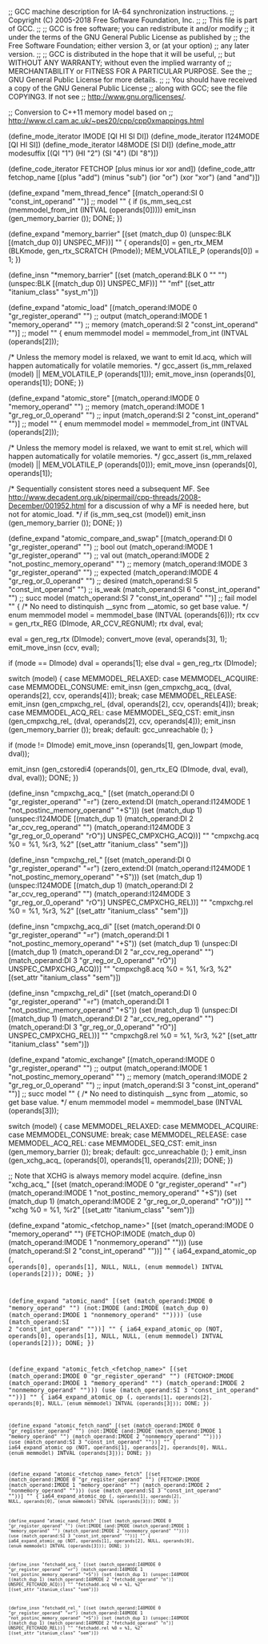 ;; GCC machine description for IA-64 synchronization instructions.
;; Copyright (C) 2005-2018 Free Software Foundation, Inc.
;;
;; This file is part of GCC.
;;
;; GCC is free software; you can redistribute it and/or modify
;; it under the terms of the GNU General Public License as published by
;; the Free Software Foundation; either version 3, or (at your option)
;; any later version.
;;
;; GCC is distributed in the hope that it will be useful,
;; but WITHOUT ANY WARRANTY; without even the implied warranty of
;; MERCHANTABILITY or FITNESS FOR A PARTICULAR PURPOSE.  See the
;; GNU General Public License for more details.
;;
;; You should have received a copy of the GNU General Public License
;; along with GCC; see the file COPYING3.  If not see
;; <http://www.gnu.org/licenses/>.

;; Conversion to C++11 memory model based on
;; http://www.cl.cam.ac.uk/~pes20/cpp/cpp0xmappings.html

(define_mode_iterator IMODE [QI HI SI DI])
(define_mode_iterator I124MODE [QI HI SI])
(define_mode_iterator I48MODE [SI DI])
(define_mode_attr modesuffix [(QI "1") (HI "2") (SI "4") (DI "8")])

(define_code_iterator FETCHOP [plus minus ior xor and])
(define_code_attr fetchop_name
  [(plus "add") (minus "sub") (ior "or") (xor "xor") (and "and")])

(define_expand "mem_thread_fence"
  [(match_operand:SI 0 "const_int_operand" "")]		;; model
  ""
{
  if (is_mm_seq_cst (memmodel_from_int (INTVAL (operands[0]))))
    emit_insn (gen_memory_barrier ());
  DONE;
})

(define_expand "memory_barrier"
  [(set (match_dup 0)
	(unspec:BLK [(match_dup 0)] UNSPEC_MF))]
  ""
{
  operands[0] = gen_rtx_MEM (BLKmode, gen_rtx_SCRATCH (Pmode));
  MEM_VOLATILE_P (operands[0]) = 1;
})

(define_insn "*memory_barrier"
  [(set (match_operand:BLK 0 "" "")
	(unspec:BLK [(match_dup 0)] UNSPEC_MF))]
  ""
  "mf"
  [(set_attr "itanium_class" "syst_m")])

(define_expand "atomic_load<mode>"
  [(match_operand:IMODE 0 "gr_register_operand" "")		;; output
   (match_operand:IMODE 1 "memory_operand" "")			;; memory
   (match_operand:SI 2 "const_int_operand" "")]			;; model
  ""
{
  enum memmodel model = memmodel_from_int (INTVAL (operands[2]));

  /* Unless the memory model is relaxed, we want to emit ld.acq, which
     will happen automatically for volatile memories.  */
  gcc_assert (is_mm_relaxed (model) || MEM_VOLATILE_P (operands[1]));
  emit_move_insn (operands[0], operands[1]);
  DONE;
})

(define_expand "atomic_store<mode>"
  [(match_operand:IMODE 0 "memory_operand" "")			;; memory
   (match_operand:IMODE 1 "gr_reg_or_0_operand" "")		;; input
   (match_operand:SI 2 "const_int_operand" "")]			;; model
  ""
{
  enum memmodel model = memmodel_from_int (INTVAL (operands[2]));

  /* Unless the memory model is relaxed, we want to emit st.rel, which
     will happen automatically for volatile memories.  */
  gcc_assert (is_mm_relaxed (model) || MEM_VOLATILE_P (operands[0]));
  emit_move_insn (operands[0], operands[1]);

  /* Sequentially consistent stores need a subsequent MF.  See
     http://www.decadent.org.uk/pipermail/cpp-threads/2008-December/001952.html
     for a discussion of why a MF is needed here, but not for atomic_load.  */
  if (is_mm_seq_cst (model))
    emit_insn (gen_memory_barrier ());
  DONE;
})

(define_expand "atomic_compare_and_swap<mode>"
  [(match_operand:DI 0 "gr_register_operand" "")		;; bool out
   (match_operand:IMODE 1 "gr_register_operand" "")		;; val out
   (match_operand:IMODE 2 "not_postinc_memory_operand" "")	;; memory
   (match_operand:IMODE 3 "gr_register_operand" "")		;; expected
   (match_operand:IMODE 4 "gr_reg_or_0_operand" "")		;; desired
   (match_operand:SI 5 "const_int_operand" "")			;; is_weak
   (match_operand:SI 6 "const_int_operand" "")			;; succ model
   (match_operand:SI 7 "const_int_operand" "")]			;; fail model
  ""
{
  /* No need to distinquish __sync from __atomic, so get base value.  */
  enum memmodel model = memmodel_base (INTVAL (operands[6]));
  rtx ccv = gen_rtx_REG (DImode, AR_CCV_REGNUM);
  rtx dval, eval;

  eval = gen_reg_rtx (DImode);
  convert_move (eval, operands[3], 1);
  emit_move_insn (ccv, eval);

  if (<MODE>mode == DImode)
    dval = operands[1];
  else
    dval = gen_reg_rtx (DImode);

  switch (model)
    {
    case MEMMODEL_RELAXED:
    case MEMMODEL_ACQUIRE:
    case MEMMODEL_CONSUME:
      emit_insn (gen_cmpxchg_acq_<mode> (dval, operands[2], ccv, operands[4]));
      break;
    case MEMMODEL_RELEASE:
      emit_insn (gen_cmpxchg_rel_<mode> (dval, operands[2], ccv, operands[4]));
      break;
    case MEMMODEL_ACQ_REL:
    case MEMMODEL_SEQ_CST:
      emit_insn (gen_cmpxchg_rel_<mode> (dval, operands[2], ccv, operands[4]));
      emit_insn (gen_memory_barrier ());
      break;
    default:
      gcc_unreachable ();
    }

  if (<MODE>mode != DImode)
    emit_move_insn (operands[1], gen_lowpart (<MODE>mode, dval));

  emit_insn (gen_cstoredi4 (operands[0], gen_rtx_EQ (DImode, dval, eval),
			    dval, eval));
  DONE;
})

(define_insn "cmpxchg_acq_<mode>"
  [(set (match_operand:DI 0 "gr_register_operand" "=r")
	(zero_extend:DI
	  (match_operand:I124MODE 1 "not_postinc_memory_operand" "+S")))
   (set (match_dup 1)
        (unspec:I124MODE
	  [(match_dup 1)
	   (match_operand:DI 2 "ar_ccv_reg_operand" "")
	   (match_operand:I124MODE 3 "gr_reg_or_0_operand" "rO")]
	  UNSPEC_CMPXCHG_ACQ))]
  ""
  "cmpxchg<modesuffix>.acq %0 = %1, %r3, %2"
  [(set_attr "itanium_class" "sem")])

(define_insn "cmpxchg_rel_<mode>"
  [(set (match_operand:DI 0 "gr_register_operand" "=r")
	(zero_extend:DI
	  (match_operand:I124MODE 1 "not_postinc_memory_operand" "+S")))
   (set (match_dup 1)
        (unspec:I124MODE
	  [(match_dup 1)
	   (match_operand:DI 2 "ar_ccv_reg_operand" "")
	   (match_operand:I124MODE 3 "gr_reg_or_0_operand" "rO")]
	  UNSPEC_CMPXCHG_REL))]
  ""
  "cmpxchg<modesuffix>.rel %0 = %1, %r3, %2"
  [(set_attr "itanium_class" "sem")])

(define_insn "cmpxchg_acq_di"
  [(set (match_operand:DI 0 "gr_register_operand" "=r")
	(match_operand:DI 1 "not_postinc_memory_operand" "+S"))
   (set (match_dup 1)
        (unspec:DI [(match_dup 1)
		    (match_operand:DI 2 "ar_ccv_reg_operand" "")
		    (match_operand:DI 3 "gr_reg_or_0_operand" "rO")]
		   UNSPEC_CMPXCHG_ACQ))]
  ""
  "cmpxchg8.acq %0 = %1, %r3, %2"
  [(set_attr "itanium_class" "sem")])

(define_insn "cmpxchg_rel_di"
  [(set (match_operand:DI 0 "gr_register_operand" "=r")
	(match_operand:DI 1 "not_postinc_memory_operand" "+S"))
   (set (match_dup 1)
        (unspec:DI [(match_dup 1)
		    (match_operand:DI 2 "ar_ccv_reg_operand" "")
		    (match_operand:DI 3 "gr_reg_or_0_operand" "rO")]
		   UNSPEC_CMPXCHG_REL))]
  ""
  "cmpxchg8.rel %0 = %1, %r3, %2"
  [(set_attr "itanium_class" "sem")])

(define_expand "atomic_exchange<mode>"
  [(match_operand:IMODE 0 "gr_register_operand" "")		;; output
   (match_operand:IMODE 1 "not_postinc_memory_operand" "")	;; memory
   (match_operand:IMODE 2 "gr_reg_or_0_operand" "")		;; input
   (match_operand:SI 3 "const_int_operand" "")]			;; succ model
  ""
{
  /* No need to distinquish __sync from __atomic, so get base value.  */
  enum memmodel model = memmodel_base (INTVAL (operands[3]));

  switch (model)
    {
    case MEMMODEL_RELAXED:
    case MEMMODEL_ACQUIRE:
    case MEMMODEL_CONSUME:
      break;
    case MEMMODEL_RELEASE:
    case MEMMODEL_ACQ_REL:
    case MEMMODEL_SEQ_CST:
      emit_insn (gen_memory_barrier ());
      break;
    default:
      gcc_unreachable ();
    }
  emit_insn (gen_xchg_acq_<mode> (operands[0], operands[1], operands[2]));
  DONE;
})

;; Note that XCHG is always memory model acquire.
(define_insn "xchg_acq_<mode>"
  [(set (match_operand:IMODE 0 "gr_register_operand" "=r")
        (match_operand:IMODE 1 "not_postinc_memory_operand" "+S"))
   (set (match_dup 1)
        (match_operand:IMODE 2 "gr_reg_or_0_operand" "rO"))]
  ""
  "xchg<modesuffix> %0 = %1, %r2"
  [(set_attr "itanium_class" "sem")])

(define_expand "atomic_<fetchop_name><mode>"
  [(set (match_operand:IMODE 0 "memory_operand" "")
	(FETCHOP:IMODE (match_dup 0)
	  (match_operand:IMODE 1 "nonmemory_operand" "")))
   (use (match_operand:SI 2 "const_int_operand" ""))]
  ""
{
  ia64_expand_atomic_op (<CODE>, operands[0], operands[1], NULL, NULL,
			 (enum memmodel) INTVAL (operands[2]));
  DONE;
})

(define_expand "atomic_nand<mode>"
  [(set (match_operand:IMODE 0 "memory_operand" "")
	(not:IMODE
	  (and:IMODE (match_dup 0)
		     (match_operand:IMODE 1 "nonmemory_operand" ""))))
   (use (match_operand:SI 2 "const_int_operand" ""))]
  ""
{
  ia64_expand_atomic_op (NOT, operands[0], operands[1], NULL, NULL,
			 (enum memmodel) INTVAL (operands[2]));
  DONE;
})

(define_expand "atomic_fetch_<fetchop_name><mode>"
  [(set (match_operand:IMODE 0 "gr_register_operand" "")
	(FETCHOP:IMODE 
	  (match_operand:IMODE 1 "memory_operand" "")
	  (match_operand:IMODE 2 "nonmemory_operand" "")))
   (use (match_operand:SI 3 "const_int_operand" ""))]
  ""
{
  ia64_expand_atomic_op (<CODE>, operands[1], operands[2], operands[0], NULL,
			 (enum memmodel) INTVAL (operands[3]));
  DONE;
})

(define_expand "atomic_fetch_nand<mode>"
  [(set (match_operand:IMODE 0 "gr_register_operand" "")
	(not:IMODE 
	  (and:IMODE (match_operand:IMODE 1 "memory_operand" "")
		     (match_operand:IMODE 2 "nonmemory_operand" ""))))
   (use (match_operand:SI 3 "const_int_operand" ""))]
  ""
{
  ia64_expand_atomic_op (NOT, operands[1], operands[2], operands[0], NULL,
			 (enum memmodel) INTVAL (operands[3]));
  DONE;
})

(define_expand "atomic_<fetchop_name>_fetch<mode>"
  [(set (match_operand:IMODE 0 "gr_register_operand" "")
	(FETCHOP:IMODE 
	  (match_operand:IMODE 1 "memory_operand" "")
	  (match_operand:IMODE 2 "nonmemory_operand" "")))
   (use (match_operand:SI 3 "const_int_operand" ""))]
  ""
{
  ia64_expand_atomic_op (<CODE>, operands[1], operands[2], NULL, operands[0],
			 (enum memmodel) INTVAL (operands[3]));
  DONE;
})

(define_expand "atomic_nand_fetch<mode>"
  [(set (match_operand:IMODE 0 "gr_register_operand" "")
	(not:IMODE 
	  (and:IMODE (match_operand:IMODE 1 "memory_operand" "")
		     (match_operand:IMODE 2 "nonmemory_operand" ""))))
   (use (match_operand:SI 3 "const_int_operand" ""))]
  ""
{
  ia64_expand_atomic_op (NOT, operands[1], operands[2], NULL, operands[0],
			 (enum memmodel) INTVAL (operands[3]));
  DONE;
})

(define_insn "fetchadd_acq_<mode>"
  [(set (match_operand:I48MODE 0 "gr_register_operand" "=r")
	(match_operand:I48MODE 1 "not_postinc_memory_operand" "+S"))
   (set (match_dup 1)
	(unspec:I48MODE [(match_dup 1)
			 (match_operand:I48MODE 2 "fetchadd_operand" "n")]
		        UNSPEC_FETCHADD_ACQ))]
  ""
  "fetchadd<modesuffix>.acq %0 = %1, %2"
  [(set_attr "itanium_class" "sem")])

(define_insn "fetchadd_rel_<mode>"
  [(set (match_operand:I48MODE 0 "gr_register_operand" "=r")
	(match_operand:I48MODE 1 "not_postinc_memory_operand" "+S"))
   (set (match_dup 1)
	(unspec:I48MODE [(match_dup 1)
			 (match_operand:I48MODE 2 "fetchadd_operand" "n")]
		        UNSPEC_FETCHADD_REL))]
  ""
  "fetchadd<modesuffix>.rel %0 = %1, %2"
  [(set_attr "itanium_class" "sem")])
